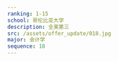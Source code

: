 ```yaml
---
ranking: 1-15
school: 哥伦比亚大学
description: 全美第三
src: /assets/offer_update/018.jpg
major: 会计学
sequence: 18
---
```

